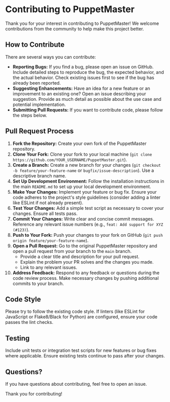 # Contributing to PuppetMaster

Thank you for your interest in contributing to PuppetMaster! We welcome contributions from the community to help make this project better.

## How to Contribute

There are several ways you can contribute:

*   **Reporting Bugs:** If you find a bug, please open an issue on GitHub. Include detailed steps to reproduce the bug, the expected behavior, and the actual behavior. Check existing issues first to see if the bug has already been reported.
*   **Suggesting Enhancements:** Have an idea for a new feature or an improvement to an existing one? Open an issue describing your suggestion. Provide as much detail as possible about the use case and potential implementation.
*   **Submitting Pull Requests:** If you want to contribute code, please follow the steps below.

## Pull Request Process

1.  **Fork the Repository:** Create your own fork of the PuppetMaster repository.
2.  **Clone Your Fork:** Clone your fork to your local machine (`git clone https://github.com/YOUR_USERNAME/PuppetMaster.git`).
3.  **Create a Branch:** Create a new branch for your changes (`git checkout -b feature/your-feature-name` or `bugfix/issue-description`). Use a descriptive branch name.
4.  **Set Up Development Environment:** Follow the installation instructions in the main `README.md` to set up your local development environment.
5.  **Make Your Changes:** Implement your feature or bug fix. Ensure your code adheres to the project's style guidelines (consider adding a linter like ESLint if not already present).
6.  **Test Your Changes:** Add a simple test script as necessary to cover your changes. Ensure all tests pass.
7.  **Commit Your Changes:** Write clear and concise commit messages. Reference any relevant issue numbers (e.g., `feat: Add support for XYZ (#123)`).
8.  **Push to Your Fork:** Push your changes to your fork on GitHub (`git push origin feature/your-feature-name`).
9.  **Open a Pull Request:** Go to the original PuppetMaster repository and open a pull request from your branch to the `main` branch.
    *   Provide a clear title and description for your pull request.
    *   Explain the problem your PR solves and the changes you made.
    *   Link to any relevant issues.
10. **Address Feedback:** Respond to any feedback or questions during the code review process. Make necessary changes by pushing additional commits to your branch.

## Code Style

Please try to follow the existing code style. If linters (like ESLint for JavaScript or Flake8/Black for Python) are configured, ensure your code passes the lint checks.

## Testing

Include unit tests or integration test scripts for new features or bug fixes where applicable. Ensure existing tests continue to pass after your changes.

## Questions?

If you have questions about contributing, feel free to open an issue.

Thank you for contributing! 